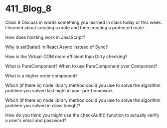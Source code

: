 # 411_Blog_8
Class 8
Discuss in words something you learned in class today or this week.
  I learned about creating a route and then creating a protected route.
  
How does hoisting work in JavaScript?

Why is setState() in React Async instead of Sync?

How is the Virtual-DOM more efficient than Dirty checking?

What is PureComponent? When to use PureComponent over Component?

What is a higher order component?

Which (if there is) node library method could you use to solve the algorithm problem you solved last night in your pre-homework.

Which (if there is) node library method could you use to solve the algorithm problem you solved in class tonight?

How do you think you might use the checkAuth() function to actually verify a user's email and password?
